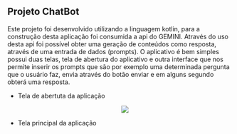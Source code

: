 ## Projeto ChatBot

Este projeto foi desenvolvido utilizando a linguagem kotlin, para a construção desta aplicação foi consumida a api do GEMINI. Através do uso desta api foi possível obter uma geração de conteúdos como resposta, através de uma entrada de dados (prompts).
O aplicativo é bem simples possui duas telas, tela de abertura do aplicativo e outra interface que nos permite inserir os prompts que são por exemplo uma determinada pergunta que o usuário faz, envia através do botão enviar e em alguns segundo obterá uma resposta.

- Tela de abertuta da aplicação

  <div align="center">
     <img src="https://github.com/antoniojose2023/ChatBotAndroid/assets/92251761/df9d2322-de1b-4c9b-9e2b-4a581b9067f6"
  </div>


- Tela principal da aplicação
